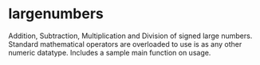 # largenumbers
Addition, Subtraction, Multiplication and Division of signed large numbers.
Standard mathematical operators are overloaded to use is as any other numeric datatype.
Includes a sample main function on usage.
